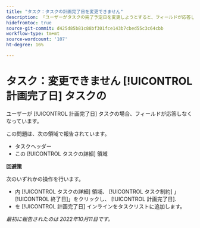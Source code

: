 ```yaml
---
title: "タスク：タスクの計画完了日を変更できません"
description: 「ユーザーがタスクの完了予定日を変更しようとすると、フィールドが応答しなくなります。 」
hidefromtoc: true
source-git-commit: d425d85b81c88bf301fce143b7cbed55c3c64cbb
workflow-type: tm+mt
source-wordcount: '107'
ht-degree: 16%

---
```



# タスク：変更できません [!UICONTROL 計画完了日] タスクの

ユーザーが [!UICONTROL 計画完了日] タスクの場合、フィールドが応答しなくなっています。

この問題は、次の領域で報告されています。

* タスクヘッダー
* この [!UICONTROL タスクの詳細] 領域

**回避策**

次のいずれかの操作を行います。

* 内 [!UICONTROL タスクの詳細] 領域、 [!UICONTROL タスク制約] 」[!UICONTROL 終了日]」をクリックし、 [!UICONTROL 計画完了日].
* を [!UICONTROL 計画完了日] インラインをタスクリストに追加します。

_最初に報告されたのは 2022年10月11日です。_

